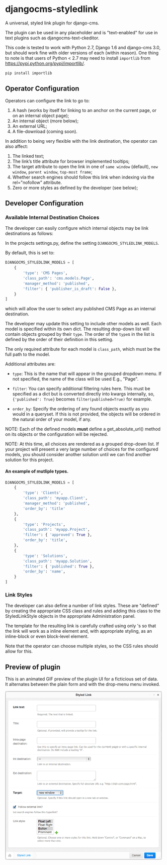 # djangocms-styledlink

A universal, styled link plugin for django-cms.

The plugin can be used in any placeholder and is "text-enabled" for use in
text plugins such as djangocms-text-ckeditor.

This code is tested to work with Python 2.7, Django 1.6 and django-cms 3.0, but should work fine with older versions of each (within reason). One thing to note is that users of Python < 2.7 may need to install `importlib` from https://pypi.python.org/pypi/importlib/.

```` python
pip install importlib
````


## Operator Configuration

Operators can configure the link to go to:

1.   A hash (works by itself for linking to an anchor on the current page, or on an internal object page);
2.   An internal object (more below);
3.   An external URL;
4.   A file-download (coming soon).

In addition to being very flexible with the link destination, the operator can also affect:

1.   The linked text;
2.   The link’s title attribute for browser implemented tooltips;
3.   The target attribute to open the link in one of `same window` (default), `new window`, `parent window`, `top-most frame`;
4.   Whether search engines should follow this link when indexing via the rel="nofollow" attribute.
5.   Zero or more styles as defined by the developer (see below);


## Developer Configuration

### Available Internal Destination Choices

The developer can easily configure which internal objects may be link destinations as follows:

In the projects settings.py, define the setting `DJANGOCMS_STYLEDLINK_MODELS`.

By default, this is set to:

```` python
DJANGOCMS_STYLEDLINK_MODELS = [
    {
        'type': 'CMS Pages',
        'class_path': 'cms.models.Page',
        'manager_method': 'published',
        'filter': { 'publisher_is_draft': False },
    }
]
````

which will allow the user to select any published CMS Page as an internal
destination.

The developer may update this setting to include other models as well. Each
model is specified within its own dict.  The resulting drop-down list will
contain objects grouped by their `type`.  The order of the `type`s in the list
is defined by the order of their definition in this setting.

The only required attribute for each model is `class_path`, which must be the
full path to the model.

Additional attributes are:

* `type`: This is the name that will appear in the grouped dropdown menu. If
not specified, the name of the class will be used E.g., "Page".

* `filter`: You can specify additional filtering rules here. This must be
specified as a dict but is converted directly into kwargs internally, so,
`{'published': True}` becomes `filter(published=True)` for example.

* `order_by`: Specify the ordering of any found objects exactly as you would
in a queryset. If this is not provided, the objects will be ordered in the
natural order of your model, if any.


NOTE: Each of the defined models **must** define a get_absolute_url() method
on its objects or the configuration will be rejected.

NOTE: At this time, all choices are rendered as a grouped drop-down list. If
your project will present a very large number of choices for the configured
models, you should consider another solution until we can find another
solution for this project.


#### An example of mutliple types.

```` python
DJANGOCMS_STYLEDLINK_MODELS = [
    {
        'type': 'Clients',
        'class_path': 'myapp.Client',
        'manager_method': 'published',
        'order_by': 'title'
    },
    {
        'type': 'Projects',
        'class_path': 'myapp.Project',
        'filter': { 'approved': True },
        'order_by': 'title',
    },
    {
        'type': 'Solutions',
        'class_path': 'myapp.Solution',
        'filter': { 'published': True },
        'order_by': 'name',
    }
]

````


### Link Styles

The developer can also define a number of link styles. These are "defined" by creating the appropriate CSS class and rules and adding this class to the StyledLinkStyle objects in the appropriate Administration panel.

The template for the resulting link is carefully crafted using only <span>'s so that the link will work as a inline element and, with appropriate styling, as an inline-block or even block-level element.

Note that the operator can choose multiple styles, so the CSS rules should allow for this.


## Preview of plugin

This is an animated GIF preview of the plugin UI for a ficticious set of data.
It alternates between the plain form and with the drop-menu menu invoked.

![](repo_images/djangocms_styledlink-preview.gif?raw=true)

